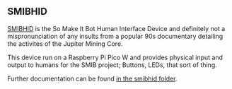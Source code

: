 ## SMIBHID
[SMIBHID](smibhid/README.md) is the So Make It Bot Human Interface Device and definitely not a mispronunciation of any insults from a popular 90s documentary detailing the activites of the Jupiter Mining Core.

This device run on a Raspberry Pi Pico W and provides physical input and output to humans for the SMIB project; Buttons, LEDs, that sort of thing.

Further documentation can be found [in the smibhid folder](smibhid/README.md).